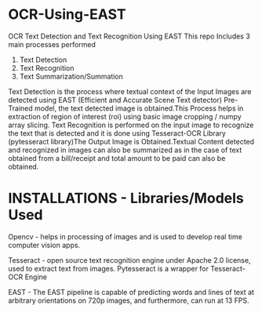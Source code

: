 # OCR-Using-EAST

OCR Text Detection and Text Recognition Using EAST
This repo Includes 3 main processes performed 

 1) Text Detection
 2) Text Recognition
 3) Text Summarization/Summation
 
Text Detection is the process where textual context of the Input Images are detected using EAST (Efficient and Accurate Scene Text detector) Pre-Trained model, the text detected image is obtained.This Process helps in extraction of region of interest (roi) using basic image cropping / numpy array slicing.
Text Recognition is performed on the input image to recognize the text that is detected and it is done using Tesseract-OCR Library (pytesseract library)The Output Image is Obtained.Textual Content detected and recognized in images can also be summarized as in the case of text obtained from a bill/receipt and total amount to be paid can also be obtained.

# INSTALLATIONS - Libraries/Models Used

Opencv - helps in processing of images and is used to develop real time computer vision apps.

Tesseract - open source text recognition engine under Apache 2.0 license, used to extract text from images.
Pytesseract is a wrapper for Tesseract-OCR Engine

EAST - The EAST pipeline is capable of predicting words and lines of text at arbitrary orientations on 720p images, and furthermore, can run at 13 FPS.
